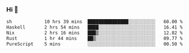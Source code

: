 ### Hi 👋

<!--START_SECTION:waka-->

```txt
sh            10 hrs 39 mins  ███████████████░░░░░░░░░░   60.00 %
Haskell       2 hrs 54 mins   ████░░░░░░░░░░░░░░░░░░░░░   16.41 %
Nix           2 hrs 16 mins   ███▒░░░░░░░░░░░░░░░░░░░░░   12.82 %
Rust          1 hr 44 mins    ██▒░░░░░░░░░░░░░░░░░░░░░░   09.77 %
PureScript    5 mins          ░░░░░░░░░░░░░░░░░░░░░░░░░   00.50 %
```

<!--END_SECTION:waka-->
